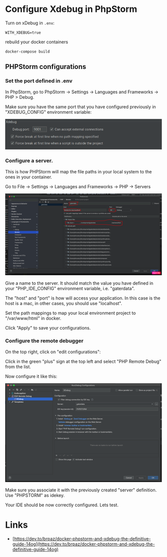 # Configure Xdebug in PhpStorm

Turn on xDebug in ```.env```:

    WITH_XDEBUG=true

rebuild your docker containers

    docker-compose build

## PHPStorm configurations

### Set the port defined in .env

In PhpStorm, go to PhpStorm -> Settings -> Languages and Frameworks -> PHP > Debug.

Make sure you have the same port that you have configured previously in "XDEBUG_CONFIG" environment variable:

![Set xDebug port](../../images/installation/docker/xdebug_port.png)

### Configure a server.

This is how PHPStorm will map the file paths in your local system to the ones in your container.

Go to File -> Settings -> Languages and Frameworks -> PHP -> Servers

![Configure the xDebug server](../../images/installation/docker/xdebug_server.png)

Give a name to the server. It should match the value you have defined in your "PHP_IDE_CONFIG" environment variable,
i.e. "gaterdata".

The "host" and "port" is how will access your application.
In this case is the host is a mac, in other cases, you should use "localhost".

Set the path mappings to map your local environment project to "/var/www/html" in docker.

Click "Apply" to save your configurations.

### Configure the remote debugger

On the top right, click on "edit configurations":

Click in the green "plus" sign at the top left and select "PHP Remote Debug" from the list.

Now configure it like this:

![Configure the xDebug remote debugger](../../images/installation/docker/xdebug_remote_debug.png)

Make sure you associate it with the previously created "server" definition. Use "PHPSTORM" as idekey.

Your IDE should be now correctly configured. Lets test.

# Links

* [https://dev.to/brpaz/docker-phpstorm-and-xdebug-the-definitive-guide-14og](https://dev.to/brpaz/docker-phpstorm-and-xdebug-the-definitive-guide-14og)
